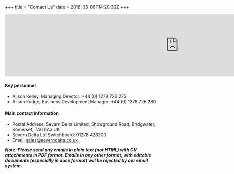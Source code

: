 +++
title = "Contact Us"
date = 2018-03-06T14:20:30Z
+++

<iframe class="embed-responsive-item" width="1110" height="200" frameborder="0" scrolling="no" marginheight="0" marginwidth="0" src="https://maps.google.com/maps?q=Severn Delta Limited&amp;ie=UTF8&amp;&amp;output=embed"></iframe>

<br>

#### Key personnel

* Alison Kelley, Managing Director: +44 (0) 1278 726 275
* Alison Fudge, Business Development Manager: +44 (0) 1278 726 280


#### Main contact information
* Postal Address: Severn Delta Limited, Showground Road, Bridgwater, Somerset, TA6 6AJ UK
* Severn Delta Ltd Switchboard: 01278 428200
* Email: sales@severndelta.co.uk

**_Note: Please send any emails in plain text (not HTML) with CV attachments in PDF format. Emails in any other format, with editable documents (especially in docx format) will be rejected by our email system._**

